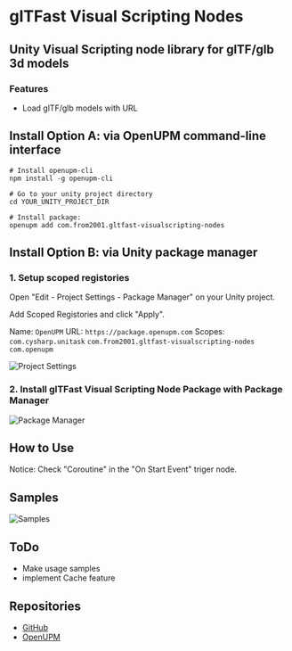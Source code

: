# glTFast Visual Scripting Nodes

## Unity Visual Scripting node library for glTF/glb 3d models

### Features

- Load glTF/glb models with URL

## Install Option A: via OpenUPM command-line interface

```shell
# Install openupm-cli
npm install -g openupm-cli

# Go to your unity project directory
cd YOUR_UNITY_PROJECT_DIR

# Install package:
openupm add com.from2001.gltfast-visualscripting-nodes
```

## Install Option B: via Unity package manager

### 1. Setup scoped registories

Open "Edit - Project Settings - Package Manager" on your Unity project.

Add Scoped Registories and click "Apply".

Name: `OpenUPM`
URL: `https://package.openupm.com`
Scopes:
`com.cysharp.unitask`
`com.from2001.gltfast-visualscripting-nodes`
`com.openupm`

![Project Settings](https://github.com/from2001/glTFast_VisualScriptingNodes/assets/387880/dd5a5f9c-47fc-421c-b262-c27702ce882b)

### 2. Install glTFast Visual Scripting Node Package with Package Manager

![Package Manager](https://github.com/from2001/glTFast_VisualScriptingNodes/assets/387880/73f12fe8-164a-4774-9e76-27771b447186)

## How to Use

Notice: Check "Coroutine" in the "On Start Event" triger node.

## Samples

![Samples](https://github.com/from2001/glTFast_VisualScriptingNodes/assets/387880/db01dee5-401a-4ee4-9d00-6981ed37754c)

## ToDo

- Make usage samples
- implement Cache feature

## Repositories

- [GitHub](https://github.com/from2001/glTFast_VisualScriptingNodes/)
- [OpenUPM](https://openupm.com/packages/com.from2001.gltfast-visualscripting-nodes/)

